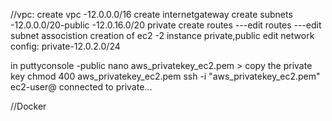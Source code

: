 //vpc:
create vpc -12.0.0.0/16 
create internetgateway
create subnets -12.0.0.0/20-public
                -12.0.16.0/20 private
create routes
---edit routes
---edit subnet associstion
creation of ec2 -2 instance private,public edit network config: private-12.0.2.0/24

in puttyconsole -public nano aws_privatekey_ec2.pem > copy the private key
chmod 400 aws_privatekey_ec2.pem
ssh -i "aws_privatekey_ec2.pem" ec2-user@<EC2-PUBLIC-IP>
 connected to private...


 //Docker
